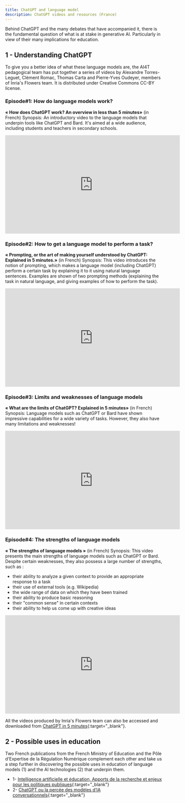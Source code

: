 ```yaml
---
title: ChatGPT and language model
description: ChatGPT videos and resources (France)
---
```


Behind ChatGPT and the many debates that have accompanied it, there is the fundamental question of what is at stake in generative AI. Particularly in view of their many implications for education.

## 1 - Understanding ChatGPT

To give you a better idea of what these language models are, the AI4T pedagogical team has put together a series of videos by Alexandre Torres-Leguet, Clément Romac, Thomas Carta and Pierre-Yves Oudeyer, members of Inria's Flowers team. It is distributed under Creative Commons CC-BY license.

### Episode#1: How do language models work?

**« How does ChatGPT work? An overview in less than 5 minutes»** (in French)
Synopsis: An introductory video to the language models that underpin tools like ChatGPT and Bard. It's aimed at a wide audience, including students and teachers in secondary schools.

<center><iframe width="560" height="315" src="https://www.youtube.com/embed/K8gOvC8gvB4" title="YouTube video player" frameborder="0" allow="accelerometer; autoplay; clipboard-write; encrypted-media; gyroscope; picture-in-picture; web-share" allowfullscreen></iframe></center>

### Episode#2: How to get a language model to perform a task?

**« Prompting, or the art of making yourself understood by ChatGPT: Explained in 5 minutes.»** (in French)
Synopsis: This video introduces the notion of prompting, which makes a language model (including ChatGPT) perform a certain task by explaining it to it using natural language sentences. Examples are shown of two prompting methods (explaining the task in natural language, and giving examples of how to perform the task).

<center><iframe width="560" height="315" src="https://www.youtube.com/embed/8IQ9i_QoA3A" title="YouTube video player" frameborder="0" allow="accelerometer; autoplay; clipboard-write; encrypted-media; gyroscope; picture-in-picture; web-share" allowfullscreen></iframe></center>

### Episode#3: Limits and weaknesses of language models

**« What are the limits of ChatGPT? Explained in 5 minutes»** (in French)
Synopsis: Language models such as ChatGPT or Bard have shown impressive capabilities for a wide variety of tasks. However, they also have many limitations and weaknesses!

<center><iframe width="560" height="315" src="https://www.youtube.com/embed/xXHWTC4mJBM" title="YouTube video player" frameborder="0" allow="accelerometer; autoplay; clipboard-write; encrypted-media; gyroscope; picture-in-picture; web-share" allowfullscreen></iframe></center>

### Episode#4: The strengths of language models

**« The strengths of language models »** (in French)
Synopsis: This video presents the main strengths of language models such as ChatGPT or Bard. Despite certain weaknesses, they also possess a large number of strengths, such as :
- their ability to analyze a given context to provide an appropriate response to a task
- their use of external tools (e.g. Wikipedia)
- the wide range of data on which they have been trained
- their ability to produce basic reasoning
- their "common sense" in certain contexts
- their ability to help us come up with creative ideas

<center><iframe width="560" height="315" src="https://www.youtube.com/embed/5HVR3cVFot4" title="YouTube video player" frameborder="0" allow="accelerometer; autoplay; clipboard-write; encrypted-media; gyroscope; picture-in-picture; web-share" allowfullscreen></iframe></center>

All the videos produced by Inria's Flowers team can also be accessed and downloaded from [ChatGPT in 5 minutes](http://developmentalsystems.org/chatgpt_en_5_minutes/){:target="_blank"}.

## 2 - Possible uses in education
Two French publications from the French Ministry of Education and the Pôle d'Expertise de la Régulation Numérique complement each other and take us a step further in discovering the possible uses in education of language models (1) and the AI technologies (2) that underpin them.
- 1- [Intelligence artificielle et éducation, Apports de la recherche et enjeux pour les politiques publiques](https://edunumrech.hypotheses.org/files/2023/05/MEN_DNE_brochure_IA_WEB.pdf){:target="_blank"}
- 2- [ChatGPT ou la percée des modèles d’IA conversationnels](https://www.peren.gouv.fr/rapports/2023-04-06_Eclairage%20sur_CHATGPT_FR.pdf){:target="_blank"}
